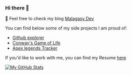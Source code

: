 ### Hi there 👋

🔭 Feel free to check my blog [Malagasy Dev](https://malagasydev.com/)

You can find below some of my side projects I am proud of:

- [Github explorer](https://github-explorer-rho.now.sh/)
- [Conway's Game of Life](https://game-of-life-bay.vercel.app/)
- [Apex legends Tracker](https://apex-tracker-v2.herokuapp.com/)

If you'd like to work with me, you can find my Resume [here](https://github.com/notAro14/my-resume/blob/master/resume.pdf)

[![My GitHub Stats](https://github-readme-stats.vercel.app/api?username=notAro14show_icons=true)](https://github.com/notAro14)

